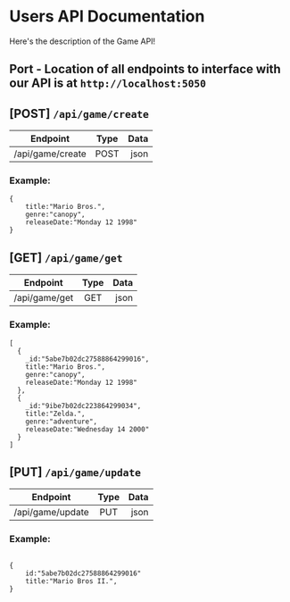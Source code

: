 # Users API Documentation
Here's the description of the Game API! 

## Port - Location of all endpoints to interface with our API is at `http://localhost:5050`

## [POST] `/api/game/create`
| Endpoint          | Type          | Data  |
|:-----------------:|:-------------:| -----:|
| /api/game/create  | POST | json   |

### Example:
```
{
	title:"Mario Bros.",
	genre:"canopy",
	releaseDate:"Monday 12 1998"
}
```

## [GET] `/api/game/get`
| Endpoint      | Type          | Data  |
| ------------- |:-------------:| -----:|
| /api/game/get | GET | json    |

### Example:
```
[
  {
    _id:"5abe7b02dc27588864299016",
    title:"Mario Bros.",
    genre:"canopy",
    releaseDate:"Monday 12 1998"
  },
  {
    _id:"9ibe7b02dc223864299034",
    title:"Zelda.",
    genre:"adventure",
    releaseDate:"Wednesday 14 2000"
  }
]
```

## [PUT] `/api/game/update`
| Endpoint         | Type          | Data  |
| ---------------- |:-------------:| -----:|
| /api/game/update |  PUT | json   |

### Example:
```

{
    id:"5abe7b02dc27588864299016"
    title:"Mario Bros II.",
}

```